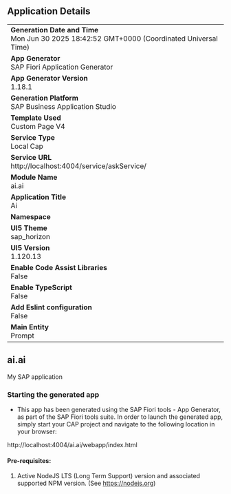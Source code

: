 ## Application Details
|               |
| ------------- |
|**Generation Date and Time**<br>Mon Jun 30 2025 18:42:52 GMT+0000 (Coordinated Universal Time)|
|**App Generator**<br>SAP Fiori Application Generator|
|**App Generator Version**<br>1.18.1|
|**Generation Platform**<br>SAP Business Application Studio|
|**Template Used**<br>Custom Page V4|
|**Service Type**<br>Local Cap|
|**Service URL**<br>http://localhost:4004/service/askService/|
|**Module Name**<br>ai.ai|
|**Application Title**<br>Ai|
|**Namespace**<br>|
|**UI5 Theme**<br>sap_horizon|
|**UI5 Version**<br>1.120.13|
|**Enable Code Assist Libraries**<br>False|
|**Enable TypeScript**<br>False|
|**Add Eslint configuration**<br>False|
|**Main Entity**<br>Prompt|

## ai.ai

My SAP application

### Starting the generated app

-   This app has been generated using the SAP Fiori tools - App Generator, as part of the SAP Fiori tools suite.  In order to launch the generated app, simply start your CAP project and navigate to the following location in your browser:

http://localhost:4004/ai.ai/webapp/index.html

#### Pre-requisites:

1. Active NodeJS LTS (Long Term Support) version and associated supported NPM version.  (See https://nodejs.org)



